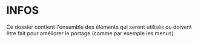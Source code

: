 # INFOS
<p>Ce dossier contient l'ensemble des éléments qui seront utilisés ou doivent être fait pour améliorer le portage (comme par exemple les menus).</p>
